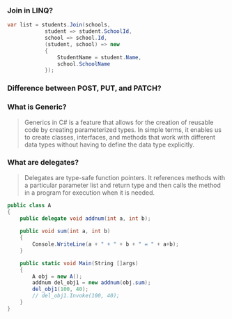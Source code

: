 
### Join in LINQ?

```C#
var list = students.Join(schools, 
            student => student.SchoolId, 
            school => school.Id, 
            (student, school) => new
            {
                StudentName = student.Name,
                school.SchoolName
            });
```

### Difference between POST, PUT, and PATCH?

### What is Generic?
> Generics in C# is a feature that allows for the creation of reusable code by creating parameterized types. In simple terms, it enables us to create classes, interfaces, and methods that work with different data types without having to define the data type explicitly.

### What are delegates?
> Delegates are type-safe function pointers. It references methods with a particular parameter list and return type and then calls the method in a program for execution when it is needed.

```C#
public class A
{
    public delegate void addnum(int a, int b);
            
    public void sum(int a, int b)
    {
        Console.WriteLine(a + " + " + b + " = " + a+b);
    }

    public static void Main(String []args)
    {
        A obj = new A();
        addnum del_obj1 = new addnum(obj.sum);
        del_obj1(100, 40);
        // del_obj1.Invoke(100, 40);
    }
}
``` 

### 

